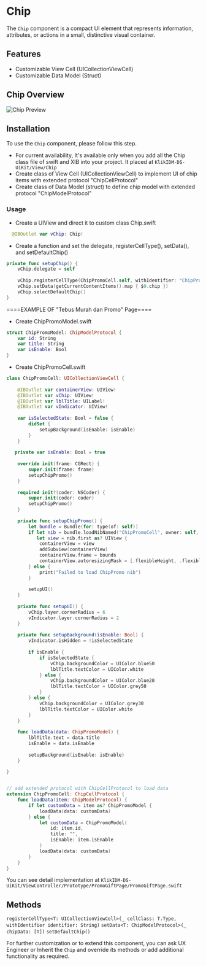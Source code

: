 # Chip
The `Chip` component is a compact UI element that represents information, attributes, or actions in a small, distinctive visual container. 

## Features
- Customizable View Cell (UICollectionViewCell)
- Customizable Data Model (Struct)

## Chip Overview
![Chip Preview](https://res.cloudinary.com/dr6cm6n5f/image/upload/c_scale,w_300/v1747676404/PromoGiftPage_g0wzxt.gif)

## Installation
To use the `Chip` component, please follow this step.
- For current availability, It's available only when you add all the Chip class file of swift and XIB into your project. It placed at `KlikIDM-DS-UiKit/View/Chip`
- Create class of View Cell (UICollectionViewCell) to implement UI of chip items with extended protocol "ChipCellProtocol"
- Create class of Data Model (struct) to define chip model with extended protocol "ChipModelProtocol"

### Usage
- Create a UIView and direct it to custom class Chip.swift
```swift
  @IBOutlet var vChip: Chip!
```

- Create a function and set the delegate, registerCellType(), setData(), and setDefaultChip()
```swift
private func setupChip() {
    vChip.delegate = self
        
    vChip.registerCellType(ChipPromoCell.self, withIdentifier: "ChipPromoCell")
    vChip.setData(getCurrentContentItems().map { $0.chip })
    vChip.selectDefaultChip()
}
```

====EXAMPLE OF "Tebus Murah dan Promo" Page====

- Create ChipPromoModel.swift
```swift
struct ChipPromoModel: ChipModelProtocol {
    var id: String
    var title: String
    var isEnable: Bool
}
```

- Create ChipPromoCell.swift
```swift
class ChipPromoCell: UICollectionViewCell {
    
    @IBOutlet var containerView: UIView!
    @IBOutlet var vChip: UIView!
    @IBOutlet var lblTitle: UILabel!
    @IBOutlet var vIndicator: UIView!
    
    var isSelectedState: Bool = false {
        didSet {
            setupBackground(isEnable: isEnable)
        }
    }
    
   private var isEnable: Bool = true
    
    override init(frame: CGRect) {
        super.init(frame: frame)
        setupChipPromo()
    }
    
    required init?(coder: NSCoder) {
        super.init(coder: coder)
        setupChipPromo()
    }
    
    private func setupChipPromo() {
        let bundle = Bundle(for: type(of: self))
        if let nib = bundle.loadNibNamed("ChipPromoCell", owner: self, options: nil),
           let view = nib.first as? UIView {
            containerView = view
            addSubview(containerView)
            containerView.frame = bounds
            containerView.autoresizingMask = [.flexibleHeight, .flexibleWidth]
        } else {
            print("Failed to load ChipPromo nib")
        }
        
        setupUI()
    }
    
    private func setupUI() {
        vChip.layer.cornerRadius = 6
        vIndicator.layer.cornerRadius = 2
    }
    
    private func setupBackground(isEnable: Bool) {
        vIndicator.isHidden = !isSelectedState
        
        if isEnable {
            if isSelectedState {
                vChip.backgroundColor = UIColor.blue50
                lblTitle.textColor = UIColor.white
            } else {
                vChip.backgroundColor = UIColor.blue20
                lblTitle.textColor = UIColor.grey50
            }
        } else {
            vChip.backgroundColor = UIColor.grey30
            lblTitle.textColor = UIColor.white
        }
    }
    
    func loadData(data: ChipPromoModel) {
        lblTitle.text = data.title
        isEnable = data.isEnable
        
        setupBackground(isEnable: isEnable)
    }
    
}


// add extended protocol with ChipCellProtocol to load data
extension ChipPromoCell: ChipCellProtocol {
    func loadData(item: ChipModelProtocol) {
        if let customData = item as? ChipPromoModel {
            loadData(data: customData)
        } else {
            let customData = ChipPromoModel(
                id: item.id,
                title: "",
                isEnable: item.isEnable
            )
            loadData(data: customData)
        }
    }
}
```

You can see detail implementation at `KlikIDM-DS-UiKit/ViewController/Prototype/PromoGiftPage/PromoGiftPage.swift`

## Methods
`registerCellType<T: UICollectionViewCell>(_ cellClass: T.Type, withIdentifier identifier: String)`
`setData<T: ChipModelProtocol>(_ chipData: [T])`
`setDefaultChip()`

For further customization or to extend this component, you can ask UX Engineer or Inherit the `Chip` and override its methods or add additional functionality as required.
